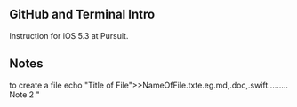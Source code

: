 ## GitHub and Terminal Intro

Instruction for iOS 5.3 at Pursuit.

## Notes

to create a file echo "Title of File">>NameOfFile.txte.eg.md,.doc,.swift.........
Note 2 "
